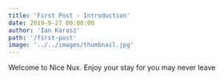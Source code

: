 ```yaml
---
title: 'First Post - Introduction'
date: 2019-9-27 00:00:00
author: 'Ian Karasz'
path: '/first-post'
image: '../../images/thumbnail.jpg'
---
```


Welcome to Nice Nux. Enjoy your stay for you may never leave